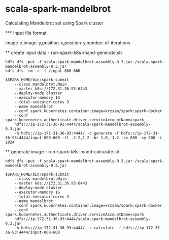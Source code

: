 # scala-spark-mandelbrot
Calculating Mandelbrot set using Spark cluster


*** Input file format

image-x,image-y,position-x,position-y,number-of-iterations


** create input data - run-spark-k8s-mand-generate.sh

```
hdfs dfs -put -f scala-spark-mandelbrot-assembly-0.3.jar /scala-spark-mandelbrot-assembly-0.3.jar
hdfs dfs -rm -r -f /input-800-600

$SPARK_HOME/bin/spark-submit 
    --class mandelbrot.Main 
    --master k8s://172.31.36.93:6443 
    --deploy-mode cluster 
    --executor-memory 1G 
    --total-executor-cores 3 
    --name mandelbrot 
    --conf spark.kubernetes.container.image=krzsam/spark:spark-docker 
    --conf spark.kubernetes.authenticate.driver.serviceAccountName=spark 
    hdfs://ip-172-31-36-93:4444/scala-spark-mandelbrot-assembly-0.3.jar 
    -h hdfs://ip-172-31-36-93:4444/ -c generate -f hdfs://ip-172-31-36-93:4444/input-800-600 -tl -2.2,1.2 -br 1.0,-1.2 -sx 800 -sy 600 -i 1024
```

** generate image - run-spark-k8s-mand-calculate.sh

```
hdfs dfs -put -f scala-spark-mandelbrot-assembly-0.3.jar /scala-spark-mandelbrot-assembly-0.3.jar

$SPARK_HOME/bin/spark-submit 
    --class mandelbrot.Main 
    --master k8s://172.31.36.93:6443 
    --deploy-mode cluster 
    --executor-memory 1G 
    --total-executor-cores 3 
    --name mandelbrot 
    --conf spark.kubernetes.container.image=krzsam/spark:spark-docker 
    --conf spark.kubernetes.authenticate.driver.serviceAccountName=spark 
    hdfs://ip-172-31-36-93:4444/scala-spark-mandelbrot-assembly-0.3.jar 
    -h hdfs://ip-172-31-36-93:4444/ -c calculate -f hdfs://ip-172-31-36-93:4444/input-800-600
```
